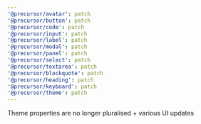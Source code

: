 ```yaml
---
'@precursor/avatar': patch
'@precursor/button': patch
'@precursor/code': patch
'@precursor/input': patch
'@precursor/label': patch
'@precursor/modal': patch
'@precursor/panel': patch
'@precursor/select': patch
'@precursor/textarea': patch
'@precursor/blockquote': patch
'@precursor/heading': patch
'@precursor/keyboard': patch
'@precursor/theme': patch
---
```


Theme properties are no longer pluralised + various UI updates
